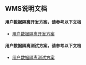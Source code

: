 ## WMS说明文档

#### 用户数据隔离开发方案，请参考以下文档
- [用户数据隔离开发方案](./用户数据隔离开发方案.md)

#### 用户数据隔离测试方案，请参考以下文档
- [用户数据隔离测试方案](./用户数据隔离测试方案.md)




